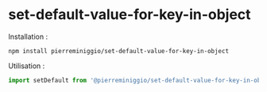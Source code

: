 # set-default-value-for-key-in-object

Installation :
```
npm install pierreminiggio/set-default-value-for-key-in-object
```

Utilisation : 
```javascript
import setDefault from '@pierreminiggio/set-default-value-for-key-in-object'
```

